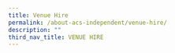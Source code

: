 ```yaml
---
title: Venue Hire
permalink: /about-acs-independent/venue-hire/
description: ""
third_nav_title: VENUE HIRE
---
```

